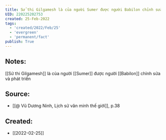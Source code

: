```yaml
---
title: Sử thi Gilgamesh là của người Sumer được người Babilon chỉnh sửa và phát triển
UID: 220225202753
created: 25-Feb-2022
tags:
  - 'created/2022/Feb/25'
  - 'evergreen'
  - 'permanent/fact'
publish: True
---
```

## Notes:
[[Sử thi Gilgamesh]] là của người [[Sumer]] được người [[Babilon]] chỉnh sửa và phát triển

## Source:
- [[@ Vũ Dương Ninh, Lịch sử văn minh thế giới]], p.38





## Created:
- [[2022-02-25]]
